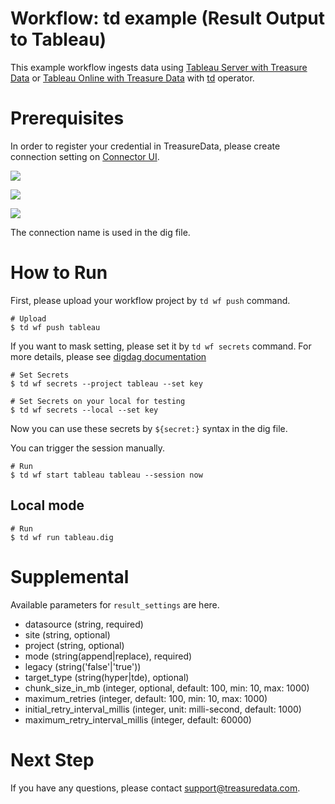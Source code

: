 # Workflow: td example (Result Output to Tableau)

This example workflow ingests data using [Tableau Server with Treasure Data](https://docs.treasuredata.com/articles/tableau-server) or [Tableau Online with Treasure Data](https://docs.treasuredata.com/articles/tableau-online) with [td](http://docs.digdag.io/operators/td.html) operator.

# Prerequisites

In order to register your credential in TreasureData, please create connection setting on [Connector UI](https://console.treasuredata.com/app/connections).

![](https://t.gyazo.com/teams/treasure-data/36e2c7e98f3b9b800417926c5fb4f6f6.png)

![](https://t.gyazo.com/teams/treasure-data/fcf8d3bf8776ce49486119c70881789a.png)

![](https://t.gyazo.com/teams/treasure-data/1f0d577b1ec1fdf6b25f140edbeaf5b6.png)

The connection name is used in the dig file.

# How to Run

First, please upload your workflow project by `td wf push` command.

    # Upload
    $ td wf push tableau

If you want to mask setting, please set it by `td wf secrets` command. For more details, please see [digdag documentation](http://docs.digdag.io/command_reference.html#secrets)

    # Set Secrets
    $ td wf secrets --project tableau --set key

    # Set Secrets on your local for testing
    $ td wf secrets --local --set key

Now you can use these secrets by `${secret:}` syntax in the dig file.

You can trigger the session manually.

    # Run
    $ td wf start tableau tableau --session now

## Local mode

    # Run
    $ td wf run tableau.dig

# Supplemental

Available parameters for `result_settings` are here.

- datasource (string, required)
- site (string, optional)
- project (string, optional)
- mode (string(append|replace), required)
- legacy (string('false'|'true'))
- target_type (string(hyper|tde), optional)
- chunk_size_in_mb (integer, optional, default: 100, min: 10, max: 1000)
- maximum_retries (integer, default: 100, min: 10, max: 1000)
- initial_retry_interval_millis (integer, unit: milli-second, default: 1000)
- maximum_retry_interval_millis (integer, default: 60000)

# Next Step


If you have any questions, please contact support@treasuredata.com.
